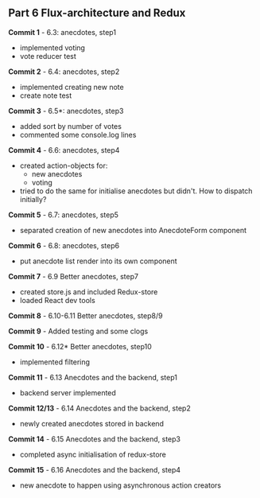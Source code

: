 ## Part 6 Flux-architecture and Redux

**Commit 1** - 6.3: anecdotes, step1
  - implemented voting
  - vote reducer test

**Commit 2** - 6.4: anecdotes, step2
  - implemented creating new note
  - create note test

**Commit 3** - 6.5*: anecdotes, step3
  - added sort by number of votes
  - commented some console.log lines

**Commit 4** - 6.6: anecdotes, step4
  - created action-objects for:
    - new anecdotes
    - voting
  - tried to do the same for initialise anecdotes but didn't. How to dispatch initially?

**Commit 5** - 6.7: anecdotes, step5
  - separated creation of new anecdotes into AnecdoteForm component

**Commit 6** - 6.8: anecdotes, step6
  - put anecdote list render into its own component 

**Commit 7** - 6.9 Better anecdotes, step7
  - created store.js and included Redux-store
  - loaded React dev tools

**Commit 8** - 6.10-6.11 Better anecdotes, step8/9
  
**Commit 9** - Added testing and some clogs 

**Commit 10** - 6.12* Better anecdotes, step10
  - implemented filtering 

**Commit 11** - 6.13 Anecdotes and the backend, step1
  - backend server implemented 

**Commit 12/13** - 6.14 Anecdotes and the backend, step2
  - newly created anecdotes stored in backend

**Commit 14** - 6.15 Anecdotes and the backend, step3
  - completed async initialisation of redux-store
  
**Commit 15** - 6.16 Anecdotes and the backend, step4
  - new anecdote to happen using asynchronous action creators




